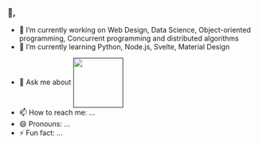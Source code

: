 ### 👋, 

<!--
**AliHaider-codes/AliHaider-codes** is a ✨ _special_ ✨ repository because its `README.md` (this file) appears on your GitHub profile.
Here are some ideas to get you started:
-->

- 🔭 I’m currently working on Web Design, Data Science, Object-oriented programming, Concurrent programming and distributed algorithms
- 🌱 I’m currently learning Python, Node.js, Svelte, Material Design
<!--
- 👯 I’m looking to collaborate on ...
- 🤔 I’m looking for help with ... -->
- 💬 Ask me about <a href="" target="blank"><img align="center" src="https://img.icons8.com/color/2x/python--v2.gif" height="100" /></a>
- 📫 How to reach me: ...
- 😄 Pronouns: ...
- ⚡ Fun fact: ...
